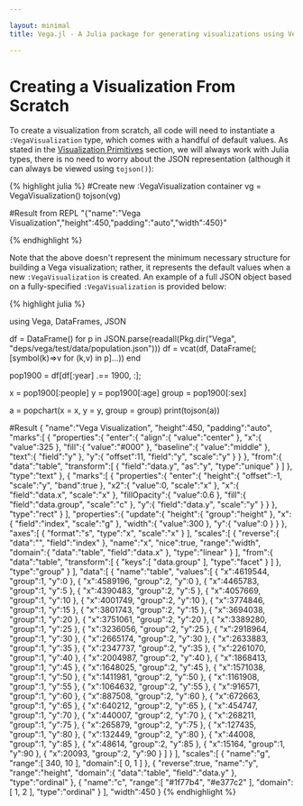 ```yaml
---

layout: minimal
title: Vega.jl - A Julia package for generating visualizations using Vega

---
```


# Creating a Visualization From Scratch

To create a visualization from scratch, all code will need to instantiate a `:VegaVisualization` type, which comes with a handful of default values. As stated in the [Visualization Primitives](primitives.html) section, we will always work with Julia types, there is no need to worry about the JSON representation (although it can always be viewed using `tojson()`):

{% highlight julia %}
#Create new :VegaVisualization container
vg = VegaVisualization()
tojson(vg)

#Result from REPL
"{\"name\":\"Vega Visualization\",\"height\":450,\"padding\":\"auto\",\"width\":450}"

{% endhighlight %}

Note that the above doesn't represent the minimum necessary structure for building a Vega visualization; rather, it represents the default values when a new `:VegaVisualization` is created. An example of a full JSON object based on a fully-specified `:VegaVisualization` is provided below:

{% highlight julia %}

using Vega, DataFrames, JSON

df = DataFrame()
for p in JSON.parse(readall(Pkg.dir("Vega", "deps/vega/test/data/population.json")))
    df = vcat(df, DataFrame(;[symbol(k)=>v for (k,v) in p]...))
end

pop1900 = df[df[:year] .== 1900, :];

x = pop1900[:people]
y = pop1900[:age]
group = pop1900[:sex]

a = popchart(x = x, y = y, group = group)
print(tojson(a))

#Result
{
    "name":"Vega Visualization",
    "height":450,
    "padding":"auto",
    "marks":[
        {
            "properties":{
                "enter":{
                    "align":{
                        "value":"center"
                    },
                    "x":{
                        "value":325
                    },
                    "fill":{
                        "value":"#000"
                    },
                    "baseline":{
                        "value":"middle"
                    },
                    "text":{
                        "field":"y"
                    },
                    "y":{
                        "offset":11,
                        "field":"y",
                        "scale":"y"
                    }
                }
            },
            "from":{
                "data":"table",
                "transform":[
                    {
                        "field":"data.y",
                        "as":"y",
                        "type":"unique"
                    }
                ]
            },
            "type":"text"
        },
        {
            "marks":[
                {
                    "properties":{
                        "enter":{
                            "height":{
                                "offset":-1,
                                "scale":"y",
                                "band":true
                            },
                            "x2":{
                                "value":0,
                                "scale":"x"
                            },
                            "x":{
                                "field":"data.x",
                                "scale":"x"
                            },
                            "fillOpacity":{
                                "value":0.6
                            },
                            "fill":{
                                "field":"data.group",
                                "scale":"c"
                            },
                            "y":{
                                "field":"data.y",
                                "scale":"y"
                            }
                        }
                    },
                    "type":"rect"
                }
            ],
            "properties":{
                "update":{
                    "height":{
                        "group":"height"
                    },
                    "x":{
                        "field":"index",
                        "scale":"g"
                    },
                    "width":{
                        "value":300
                    },
                    "y":{
                        "value":0
                    }
                }
            },
            "axes":[
                {
                    "format":"s",
                    "type":"x",
                    "scale":"x"
                }
            ],
            "scales":[
                {
                    "reverse":{
                        "data":"",
                        "field":"index"
                    },
                    "name":"x",
                    "nice":true,
                    "range":"width",
                    "domain":{
                        "data":"table",
                        "field":"data.x"
                    },
                    "type":"linear"
                }
            ],
            "from":{
                "data":"table",
                "transform":[
                    {
                        "keys":[
                            "data.group"
                        ],
                        "type":"facet"
                    }
                ]
            },
            "type":"group"
        }
    ],
    "data":[
        {
            "name":"table",
            "values":[
                {
                    "x":4619544,
                    "group":1,
                    "y":0
                },
                {
                    "x":4589196,
                    "group":2,
                    "y":0
                },
                {
                    "x":4465783,
                    "group":1,
                    "y":5
                },
                {
                    "x":4390483,
                    "group":2,
                    "y":5
                },
                {
                    "x":4057669,
                    "group":1,
                    "y":10
                },
                {
                    "x":4001749,
                    "group":2,
                    "y":10
                },
                {
                    "x":3774846,
                    "group":1,
                    "y":15
                },
                {
                    "x":3801743,
                    "group":2,
                    "y":15
                },
                {
                    "x":3694038,
                    "group":1,
                    "y":20
                },
                {
                    "x":3751061,
                    "group":2,
                    "y":20
                },
                {
                    "x":3389280,
                    "group":1,
                    "y":25
                },
                {
                    "x":3236056,
                    "group":2,
                    "y":25
                },
                {
                    "x":2918964,
                    "group":1,
                    "y":30
                },
                {
                    "x":2665174,
                    "group":2,
                    "y":30
                },
                {
                    "x":2633883,
                    "group":1,
                    "y":35
                },
                {
                    "x":2347737,
                    "group":2,
                    "y":35
                },
                {
                    "x":2261070,
                    "group":1,
                    "y":40
                },
                {
                    "x":2004987,
                    "group":2,
                    "y":40
                },
                {
                    "x":1868413,
                    "group":1,
                    "y":45
                },
                {
                    "x":1648025,
                    "group":2,
                    "y":45
                },
                {
                    "x":1571038,
                    "group":1,
                    "y":50
                },
                {
                    "x":1411981,
                    "group":2,
                    "y":50
                },
                {
                    "x":1161908,
                    "group":1,
                    "y":55
                },
                {
                    "x":1064632,
                    "group":2,
                    "y":55
                },
                {
                    "x":916571,
                    "group":1,
                    "y":60
                },
                {
                    "x":887508,
                    "group":2,
                    "y":60
                },
                {
                    "x":672663,
                    "group":1,
                    "y":65
                },
                {
                    "x":640212,
                    "group":2,
                    "y":65
                },
                {
                    "x":454747,
                    "group":1,
                    "y":70
                },
                {
                    "x":440007,
                    "group":2,
                    "y":70
                },
                {
                    "x":268211,
                    "group":1,
                    "y":75
                },
                {
                    "x":265879,
                    "group":2,
                    "y":75
                },
                {
                    "x":127435,
                    "group":1,
                    "y":80
                },
                {
                    "x":132449,
                    "group":2,
                    "y":80
                },
                {
                    "x":44008,
                    "group":1,
                    "y":85
                },
                {
                    "x":48614,
                    "group":2,
                    "y":85
                },
                {
                    "x":15164,
                    "group":1,
                    "y":90
                },
                {
                    "x":20093,
                    "group":2,
                    "y":90
                }
            ]
        }
    ],
    "scales":[
        {
            "name":"g",
            "range":[
                340,
                10
            ],
            "domain":[
                0,
                1
            ]
        },
        {
            "reverse":true,
            "name":"y",
            "range":"height",
            "domain":{
                "data":"table",
                "field":"data.y"
            },
            "type":"ordinal"
        },
        {
            "name":"c",
            "range":[
                "#1f77b4",
                "#e377c2"
            ],
            "domain":[
                1,
                2
            ],
            "type":"ordinal"
        }
    ],
    "width":450
}
{% endhighlight %}
